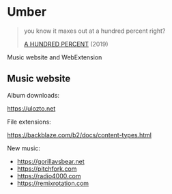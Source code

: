 # Umber

> you know it maxes out at a hundred percent right?
>
> [A HUNDRED PERCENT](//youtube.com/watch?v=w0nVBFq9-Fk) (2019)

Music website and WebExtension

## Music website

Album downloads:

https://ulozto.net

File extensions:

https://backblaze.com/b2/docs/content-types.html

New music:

- https://gorillavsbear.net
- https://pitchfork.com
- https://radio4000.com
- https://remixrotation.com
